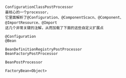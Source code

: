 ```$xslt
ConfigurationClassPostProcessor
最核心的一个processor，
它里面解析了@Configuration、@ComponentScacn、@Component、@ImportResource、@Import
这几个非常关键的注解，从而加载了下面的这些自定义扩展点
```
```$xslt
@Configuration
@Bean
```
```$xslt
BeanDefinitionRegistryPostProcessor
BeanFactoryPostProcessor
```
```$xslt
BeanPostProcessor
```
```$xslt
FactoryBean<Object>
```
